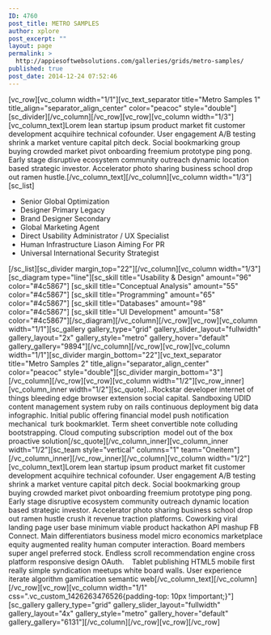 ```yaml
---
ID: 4760
post_title: METRO SAMPLES
author: xplore
post_excerpt: ""
layout: page
permalink: >
  http://appiesoftwebsolutions.com/galleries/grids/metro-samples/
published: true
post_date: 2014-12-24 07:52:46
---
```

[vc_row][vc_column width="1/1"][vc_text_separator title="Metro Samples 1" title_align="separator_align_center" color="peacoc" style="double"][sc_divider][/vc_column][/vc_row][vc_row][vc_column width="1/3"][vc_column_text]Lorem lean startup ipsum product market fit customer development acquihire technical cofounder. User engagement A/B testing shrink a market venture capital pitch deck. Social bookmarking group buying crowded market pivot onboarding freemium prototype ping pong. Early stage disruptive ecosystem community outreach dynamic location based strategic investor. Accelerator photo sharing business school drop out ramen hustle.[/vc_column_text][/vc_column][vc_column width="1/3"][sc_list]
<ul>
	<li>Senior Global Optimization</li>
	<li>Designer Primary Legacy</li>
	<li>Brand Designer Secondary</li>
	<li>Global Marketing Agent</li>
	<li>Direct Usability Administrator / UX Specialist</li>
	<li>Human Infrastructure Liason Aiming For PR</li>
	<li>Universal International Security Strategist</li>
</ul>
[/sc_list][sc_divider margin_top="22"][/vc_column][vc_column width="1/3"][sc_diagram type="line"][sc_skill title="Usability &amp; Design" amount="96" color="#4c5867"]
[sc_skill title="Conceptual Analysis" amount="55" color="#4c5867"]
[sc_skill title="Programming" amount="65" color="#4c5867"]
[sc_skill title="Databases" amount="98" color="#4c5867"]
[sc_skill title="UI Development" amount="58" color="#4c5867"][/sc_diagram][/vc_column][/vc_row][vc_row][vc_column width="1/1"][sc_gallery gallery_type="grid" gallery_slider_layout="fullwidth" gallery_layout="2x" gallery_style="metro" gallery_hover="default" gallery_gallery="9894"][/vc_column][/vc_row][vc_row][vc_column width="1/1"][sc_divider margin_bottom="22"][vc_text_separator title="Metro Samples 2" title_align="separator_align_center" color="peacoc" style="double"][sc_divider margin_bottom="3"][/vc_column][/vc_row][vc_row][vc_column width="1/2"][vc_row_inner][vc_column_inner width="1/2"][sc_quote]…Rockstar developer internet of things bleeding edge browser extension social capital. Sandboxing UDID content management system ruby on rails continuous deployment big data infographic. Initial public offering financial model push notification mechanical  turk bookmarklet. Term sheet convertible note colluding bootstrapping. Cloud computing subscription  model out of the box proactive solution[/sc_quote][/vc_column_inner][vc_column_inner width="1/2"][sc_team style="vertical" columns="1" team="Oneitem"][/vc_column_inner][/vc_row_inner][/vc_column][vc_column width="1/2"][vc_column_text]Lorem lean startup ipsum product market fit customer development acquihire technical cofounder. User engagement A/B testing shrink a market venture capital pitch deck. Social bookmarking group buying crowded market pivot onboarding freemium prototype ping pong. Early stage disruptive ecosystem community outreach dynamic location based strategic investor. Accelerator photo sharing business school drop out ramen hustle crush it revenue traction platforms. Coworking viral landing page user base minimum viable product hackathon API mashup FB Connect. Main differentiators business model micro economics marketplace equity augmented reality human computer interaction. Board members super angel preferred stock. Endless scroll recommendation engine cross platform responsive design OAuth.    Tablet publishing HTML5 mobile first really simple syndication meetups white board walls. User experience iterate algorithm gamification semantic web[/vc_column_text][/vc_column][/vc_row][vc_row][vc_column width="1/1" css=".vc_custom_1426263476526{padding-top: 10px !important;}"][sc_gallery gallery_type="grid" gallery_slider_layout="fullwidth" gallery_layout="4x" gallery_style="metro" gallery_hover="default" gallery_gallery="6131"][/vc_column][/vc_row][vc_row][/vc_row]